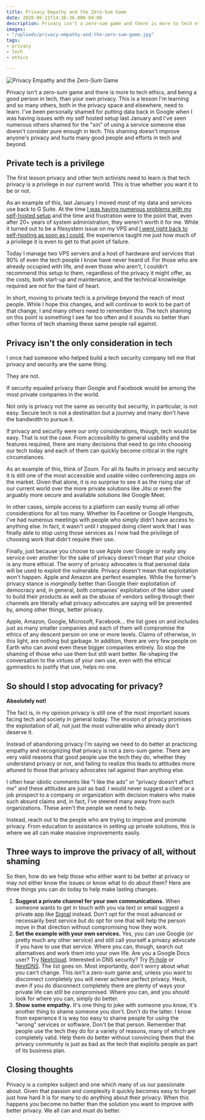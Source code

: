 ```yaml
---
title: Privacy Empathy and the Zero-Sum Game
date: 2020-06-21T14:36:36.000-04:00
description: Privacy isn't a zero-sum game and there is more to tech ethics, and being a good person in tech, than your own privacy.
images:
- "/uploads/privacy-empathy-and-the-zero-sum-game.jpg"
tags:
- privacy
- tech
- ethics

---
```

![Privacy Empathy and the Zero-Sum Game](/uploads/privacy-empathy-and-the-zero-sum-game.jpg)

Privacy isn't a zero-sum game and there is more to tech ethics, and being a good person in tech, than your own privacy. This is a lesson I'm learning and so many others, both in the privacy space and elsewhere, need to learn. I've been personally shamed for putting data back in Google when I was having issues with my self hosted setup last January and I've seen numerous others shamed for the "sin" of using a service someone else doesn't consider pure enough in tech. This shaming doesn't improve anyone's privacy and hurts many good people and efforts in tech and beyond.

## Private tech is a privilege

The first lesson privacy and other tech activists need to learn is that tech privacy is a privilege in our current world. This is true whether you want it to be or not.

As an example of this, last January I moved most of my data and services use back to G Suite. At the time [I was having numerous problems with my self-hosted setup](https://chriswiegman.com/2020/01/the-road-to-sustainable-tech/) and the time and frustration were to the point that, even after 20+ years of system administration, they weren't worth it for me. While it turned out to be a filesystem issue on my VPS and [I went right back to self-hosting as soon as I could](https://chriswiegman.com/2020/04/leaving-big-tech-behind-take-2/), the experience taught me just how much of a privilege it is even to get to that point of failure.

Today I manage two VPS servers and a host of hardware and services that 90% of even the tech people I know have never heard of. For those who are already occupied with life, and even those who aren't, I couldn't recommend this setup to them, regardless of the privacy it might offer, as the costs, both start-up and maintenance, and the technical knowledge required are not for the faint of heart.

In short, moving to private tech is a privilege beyond the reach of most people. While I hope this changes, and will continue to work to be part of that change, I and many others need to remember this. The tech shaming on this point is something I see far too often and it sounds no better than other forms of tech shaming these same people rail against.

## Privacy isn't the only consideration in tech

I once had someone who helped build a tech security company tell me that privacy and security are the same thing.

They are not.

If security equaled privacy than Google and Facebook would be among the most private companies in the world.

Not only is privacy not the same as security but security, in particular, is not easy. Secure tech is not a destination but a journey and many don't have the bandwidth to pursue it.

If privacy and security were our only considerations, though, tech would be easy. That is not the case. From accessibility to general usability and the features required, there are many decisions that need to go into choosing our tech today and each of them can quickly become critical in the right circumstances.

As an example of this, think of Zoom. For all its faults in privacy and security it is still one of the most accessible and usable video conferencing apps on the market. Given that alone, it is no surprise to see it as the rising star of our current world over the more private solutions like Jitsi or even the arguably more secure and available solutions like Google Meet.

In other cases, simple access to a platform can easily trump all other considerations for all too many. Whether its Facetime or Google Hangouts, I've had numerous meetings with people who simply didn't have access to anything else. In fact, it wasn't until I stopped doing client work that I was finally able to stop using those services as I now had the privilege of choosing work that didn't require their use.

Finally, just because you choose to use Apple over Google or really any service over another for the sake of privacy doesn't mean that your choice is any more ethical. The worry of privacy advocates is that personal data will be used to exploit the vulnerable. Privacy doesn't mean that exploitation won't happen. Apple and Amazon are perfect examples. While the former's privacy stance is _marginally_ better than Google their exploitation of democracy and, in general, both companies' exploitation of the labor used to build their products as well as the abuse of vendors selling through their channels are literally what privacy advocates are saying will be prevented by, among other things, better privacy.

Apple, Amazon, Google, Microsoft, Facebook... the list goes on and includes just as many smaller companies and each of them will compromise the ethics of any descent person on one or more levels. Claims of otherwise, in this light, are nothing but garbage. In addition, there are very few people on Earth who can avoid even these bigger companies entirely. So stop the shaming of those who use them but still want better. Re-shaping the conversation to the virtues of your own use, even with the ethical gymnastics to justify that use, helps no one.

## So should I stop advocating for privacy?

**Absolutely not!**

The fact is, in my opinion privacy is still one of the most important issues facing tech and society in general today. The erosion of privacy promises the exploitation of all, not just the most vulnerable who already don't deserve it.

Instead of abandoning privacy I'm saying we need to do better at practicing empathy and recognizing that privacy is not a zero-sum game. There are very valid reasons that good people use the tech they do, whether they understand privacy or not, and failing to realize this leads to attitudes more attuned to those that privacy advocates rail against than anything else.

I often hear idiotic comments like "I like the ads" or "privacy doesn't affect me" and these attitudes are just as bad. I would never suggest a client or a job prospect to a company or organization with decision makers who make such absurd claims and, in fact, I've steered many away from such organizations. These aren't the people we need to help.

Instead, reach out to the people who are trying to improve and promote privacy. From education to assistance in setting up private solutions, this is where we all can make massive improvements easily.

## Three ways to improve the privacy of all, without shaming

So then, how do we help those who either want to be better at privacy or may not either know the issues or know what to do about them? Here are three things you can do today to help make lasting changes.

1. **Suggest a private channel for your own communications.** When someone wants to get in touch with you via text or email suggest a private app like [Signal](https://signal.org/) instead. Don't opt for the most advanced or necessarily best service but do opt for one that will help the person move in that direction without compromising how they work.
2. **Set the example with your own services.** Yes, you can use Google (or pretty much any other service) and still call yourself a privacy advocate if you have to use that service. Where you can, though, search out alternatives and work them into your own life. Are you a Google Docs user? Try [Nextcloud](https://nextcloud.com/). Interested in DNS security? Try [Pi-hole](https://pi-hole.net/) or [NextDNS](https://nextdns.io/). The list goes on. Most importantly, don't worry about what you can't change. This isn't a zero-sum game and, unless you want to disconnect completely you will never achieve perfect privacy. Heck, even if you do disconnect completely there are plenty of ways your private life can still be compromised. Where you can, and you _should_ look for where you can, simply do better.
3. **Show some empathy.** It's one thing to joke with someone you know, it's another thing to shame someone you don't. Don't do the latter. I know from experience it is way too easy to shame people for using the "wrong" services or software. Don't be that person. Remember that people use the tech they do for a variety of reasons, many of which are completely valid. Help them do better without convincing them that the privacy community is just as bad as the tech that exploits people as part of its business plan.

## Closing thoughts

Privacy is a complex subject and one which many of us our passionate about. Given that passion and complexity it quickly becomes easy to forget just how hard it is for many to do anything about their privacy. When this happens you become no better than the solution you want to improve with better privacy. We all can and must do better.
